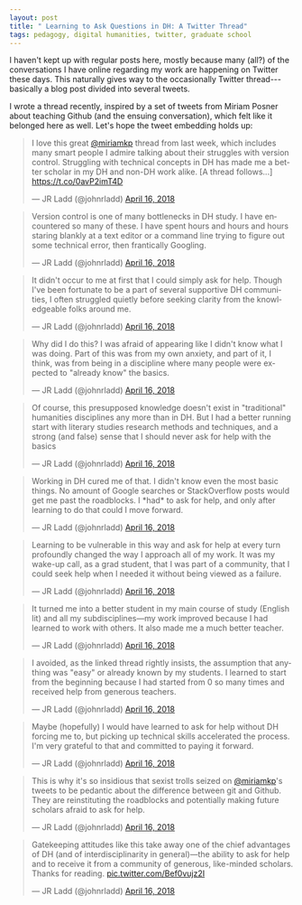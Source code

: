 ```yaml
---
layout: post
title: " Learning to Ask Questions in DH: A Twitter Thread"
tags: pedagogy, digital humanities, twitter, graduate school
---
```


I haven't kept up with regular posts here, mostly because many (all?) of the conversations I have online regarding my work are happening on Twitter these days. This naturally gives way to the occasionally Twitter thread---basically a blog post divided into several tweets.

I wrote a thread recently, inspired by a set of tweets from Miriam Posner about teaching Github (and the ensuing conversation), which felt like it belonged here as well. Let's hope the tweet embedding holds up:

<blockquote class="twitter-tweet" data-lang="en"><p lang="en" dir="ltr">I love this great <a href="https://twitter.com/miriamkp?ref_src=twsrc%5Etfw">@miriamkp</a> thread from last week, which includes many smart people I admire talking about their struggles with version control. Struggling with technical concepts in DH has made me a better scholar in my DH and non-DH work alike. [A thread follows...] <a href="https://t.co/0avP2imT4D">https://t.co/0avP2imT4D</a></p>&mdash; JR Ladd (@johnrladd) <a href="https://twitter.com/johnrladd/status/985903396518494208?ref_src=twsrc%5Etfw">April 16, 2018</a></blockquote>

<blockquote class="twitter-tweet" data-conversation="none" data-lang="en"><p lang="en" dir="ltr">Version control is one of many bottlenecks in DH study. I have encountered so many of these. I have spent hours and hours and hours staring blankly at a text editor or a command line trying to figure out some technical error, then frantically Googling.</p>&mdash; JR Ladd (@johnrladd) <a href="https://twitter.com/johnrladd/status/985903398410178560?ref_src=twsrc%5Etfw">April 16, 2018</a></blockquote>

<blockquote class="twitter-tweet" data-conversation="none" data-lang="en"><p lang="en" dir="ltr">It didn&#39;t occur to me at first that I could simply ask for help. Though I&#39;ve been fortunate to be a part of several supportive DH communities, I often struggled quietly before seeking clarity from the knowledgeable folks around me.</p>&mdash; JR Ladd (@johnrladd) <a href="https://twitter.com/johnrladd/status/985903400482230274?ref_src=twsrc%5Etfw">April 16, 2018</a></blockquote>

<blockquote class="twitter-tweet" data-conversation="none" data-lang="en"><p lang="en" dir="ltr">Why did I do this? I was afraid of appearing like I didn&#39;t know what I was doing. Part of this was from my own anxiety, and part of it, I think, was from being in a discipline where many people were expected to &quot;already know&quot; the basics.</p>&mdash; JR Ladd (@johnrladd) <a href="https://twitter.com/johnrladd/status/985903402738683906?ref_src=twsrc%5Etfw">April 16, 2018</a></blockquote>

<blockquote class="twitter-tweet" data-conversation="none" data-lang="en"><p lang="en" dir="ltr">Of course, this presupposed knowledge doesn&#39;t exist in &quot;traditional&quot; humanities disciplines any more than in DH. But I had a better running start with literary studies research methods and techniques, and a strong (and false) sense that I should never ask for help with the basics</p>&mdash; JR Ladd (@johnrladd) <a href="https://twitter.com/johnrladd/status/985903403703336960?ref_src=twsrc%5Etfw">April 16, 2018</a></blockquote>

<blockquote class="twitter-tweet" data-conversation="none" data-lang="en"><p lang="en" dir="ltr">Working in DH cured me of that. I didn&#39;t know even the most basic things. No amount of Google searches or StackOverflow posts would get me past the roadblocks. I *had* to ask for help, and only after learning to do that could I move forward.</p>&mdash; JR Ladd (@johnrladd) <a href="https://twitter.com/johnrladd/status/985903404768747520?ref_src=twsrc%5Etfw">April 16, 2018</a></blockquote>

<blockquote class="twitter-tweet" data-conversation="none" data-lang="en"><p lang="en" dir="ltr">Learning to be vulnerable in this way and ask for help at every turn profoundly changed the way I approach all of my work. It was my wake-up call, as a grad student, that I was part of a community, that I could seek help when I needed it without being viewed as a failure.</p>&mdash; JR Ladd (@johnrladd) <a href="https://twitter.com/johnrladd/status/985903406157123590?ref_src=twsrc%5Etfw">April 16, 2018</a></blockquote>

<blockquote class="twitter-tweet" data-conversation="none" data-lang="en"><p lang="en" dir="ltr">It turned me into a better student in my main course of study (English lit) and all my subdisciplines—my work improved because I had learned to work with others. It also made me a much better teacher.</p>&mdash; JR Ladd (@johnrladd) <a href="https://twitter.com/johnrladd/status/985903407239135233?ref_src=twsrc%5Etfw">April 16, 2018</a></blockquote>

<blockquote class="twitter-tweet" data-conversation="none" data-lang="en"><p lang="en" dir="ltr">I avoided, as the linked thread rightly insists, the assumption that anything was &quot;easy&quot; or already known by my students. I learned to start from the beginning because I had started from 0 so many times and received help from generous teachers.</p>&mdash; JR Ladd (@johnrladd) <a href="https://twitter.com/johnrladd/status/985903408778567680?ref_src=twsrc%5Etfw">April 16, 2018</a></blockquote>

<blockquote class="twitter-tweet" data-conversation="none" data-lang="en"><p lang="en" dir="ltr">Maybe (hopefully) I would have learned to ask for help without DH forcing me to, but picking up technical skills accelerated the process. I&#39;m very grateful to that and committed to paying it forward.</p>&mdash; JR Ladd (@johnrladd) <a href="https://twitter.com/johnrladd/status/985903410426843142?ref_src=twsrc%5Etfw">April 16, 2018</a></blockquote>

<blockquote class="twitter-tweet" data-conversation="none" data-lang="en"><p lang="en" dir="ltr">This is why it&#39;s so insidious that sexist trolls seized on <a href="https://twitter.com/miriamkp?ref_src=twsrc%5Etfw">@miriamkp</a>&#39;s tweets to be pedantic about the difference between git and Github. They are reinstituting the roadblocks and potentially making future scholars afraid to ask for help.</p>&mdash; JR Ladd (@johnrladd) <a href="https://twitter.com/johnrladd/status/985903411374837760?ref_src=twsrc%5Etfw">April 16, 2018</a></blockquote>

<blockquote class="twitter-tweet" data-conversation="none" data-lang="en"><p lang="en" dir="ltr">Gatekeeping attitudes like this take away one of the chief advantages of DH (and of interdisciplinarity in general)—the ability to ask for help and to receive it from a community of generous, like-minded scholars. Thanks for reading. <a href="https://t.co/Bef0vujz2I">pic.twitter.com/Bef0vujz2I</a></p>&mdash; JR Ladd (@johnrladd) <a href="https://twitter.com/johnrladd/status/985903412477943813?ref_src=twsrc%5Etfw">April 16, 2018</a></blockquote>
<script async src="https://platform.twitter.com/widgets.js" charset="utf-8"></script>
